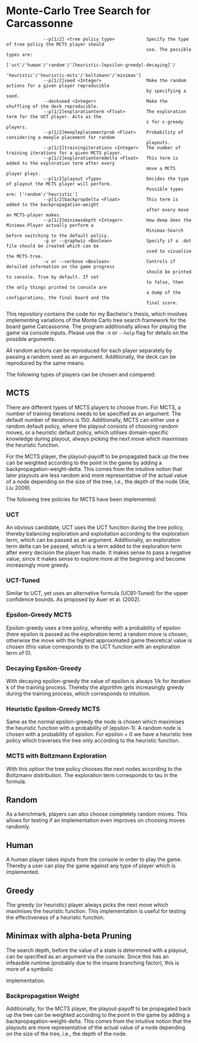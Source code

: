 # Monte-Carlo Tree Search for Carcassonne
                  --p[1/2] <tree policy type>            Specify the type of tree policy the MCTS player should
                                                         use. The possible types are:
                                                         ['uct'/'human'/'random'/'[heuristic-]epsilon-greedy[-decaying]'/
                                                         'heuristic'/'heuristic-mcts'/'boltzmann'/'minimax']
                  --p[1/2]seed <Integer>                 Make the random actions for a given player reproducible
                                                         by specifying a seed.
                  --deckseed <Integer>                   Make the shuffling of the deck reproducible.
                  --p[1/2]explorationterm <Float>        The exploration term for the UCT player. Acts as the
                                                         ε for ε-greedy players.
                  --p[1/2]meepleplacementprob <Float>    Probability of considering a meeple placement for random
                                                         playouts.
                  --p[1/2]trainingiterations <Integer>   The number of training iterations for a given MCTS player.
                  --p[1/2]explorationtermdelta <Float>   This term is added to the exploration term after every
                                                         move a MCTS  player plays.
                  --p[1/2]playout <Type>                 Decides the type of playout the MCTS player will perform.
                                                         Possible types are: ['random'/'heuristic']
                  --p[1/2]backpropdelta <Float>          This term is added to the backpropagation-weight
                                                         after every move an MCTS-player makes.
                  --p[1/2]minimaxdepth <Integer>         How deep does the Minimax-Player actually perform a
                                                         Minimax-Search before switching to the default policy.
                  -g or --graphwiz <Boolean>             Specify if a .dot file should be created which can be
                                                         used to visualise the MCTS-tree.
                  -v or --verbose <Boolean>              Controls if detailed information on the game progress
                                                         should be printed to console. True by default. If set
                                                         to false, then the only things printed to console are
                                                         a dump of the configurations, the final board and the
                                                         final score.

This repository contains the code for my Bachelor's thesis, which involves implementing variations of the Monte Carlo 
tree search framework for the board game Carcassonne. The program additionally allows for playing the game via console
inputs. Please use the `-h` or `--help` flag for details on the possible arguments.

All random actions can be reproduced for each player separately by passing a random seed as an argument. Additionally,
the deck can be reproduced by the same means.

The following types of players can be chosen and compared:

## MCTS

There are different types of MCTS players to choose from. For MCTS, a number of training iterations needs to be specified
as an argument. The default number of iterations is 150. Additionally, MCTS can either use a random default policy, 
where the playout consists of choosing random moves, or a heuristic default policy, which utilises domain-specific
knowledge during playout, always picking the next move which maximises the heuristic function.

For the MCTS player, the playout-payoff to be propagated back up the tree can be weighted according to the
point in the game by adding a backpropagation-weight-delta. This comes from the intuitive notion that later playouts are
less random and more representative of the actual value of a node depending on the size of the tree, i.e., the depth 
of the node (Xie, Liu 2009).

The following tree policies for MCTS have been implemented:

### UCT

An obvious candidate, UCT uses the UCT function during the tree policy, thereby balancing exploration and exploitation
according to the exploration term, which can be passed as an argument. Additionally, an exploration term delta can be
passed, which is a term added to the exploration term after every decision the player has made. It makes sense to pass
a negative value, since it makes sense to explore more at the beginning and become increasingly more greedy.

### UCT-Tuned

Similar to UCT, yet uses an alternative formula (UCB1-Tuned) for the upper confidence bounds. As proposed by Auer et al.
(2002).

### Epsilon-Greedy MCTS

Epsilon-greedy uses a tree policy, whereby with a probability of epsilon (here epsilon is passed as the exploration term)
a random move is chosen, otherwise the move with the highest approximated game theoretical value is chosen (this value
corresponds to the UCT function with an exploration term of 0).

### Decaying Epsilon-Greedy

With decaying epsilon-greedy the value of epsilon is always 1/k for iteration k of the training process. Thereby the
algorithm gets increasingly greedy during the training process, which corresponds to intuition.

### Heuristic Epsilon-Greedy MCTS

Same as the normal epsilon-greedy the node is chosen which maximises the heuristic function with a probability of
(epsilon-1). A random node is chosen with a probability of epsilon. For epsilon = 0 we have a heuristic
tree policy which traverses the tree only according to the heuristic function.

### MCTS with Boltzmann Exploration

With this option the tree policy chooses the next nodes according to the Boltzmann distribution. The exploration term
corresponds to tau in the formula.

## Random

As a benchmark, players can also choose completely random moves. This allows for testing if an implementation even
improves on choosing moves randomly.

## Human

A human player takes inputs from the console in order to play the game. Thereby a user can play the game against any
type of player which is implemented.

## Greedy

The greedy (or heuristic) player always picks the next move which maximises the heuristic function. This implementation
is useful for testing the effectiveness of a heuristic function.

## Minimax with alpha-beta Pruning

The search depth, before the value of a state is determined with a playout, can be specified as an argument via the 
console. Since this has an infeasible runtime (probably due to the insane branching factor), this is more of a symbolic

implementation.

### Backpropagation Weight

Additionally, for the MCTS player, the playout-payoff to be propagated back up the tree can be weighted according to the
point in the game by adding a backpropagation-weight-delta. This comes from the intuitive notion that the playouts are
more representative of the actual value of a node depending on the size of the tree, i.e., the depth of the node.